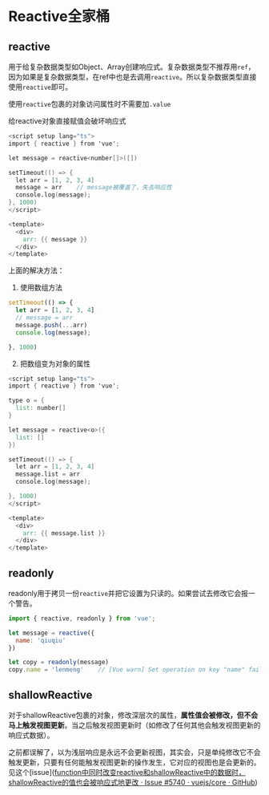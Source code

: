 # Reactive全家桶

## reactive

用于给复杂数据类型如Object、Array创建响应式。复杂数据类型不推荐用`ref`，因为如果是复杂数据类型，在ref中也是去调用`reactive`。所以复杂数据类型直接使用`reactive`即可。

使用`reactive`包裹的对象访问属性时不需要加`.value`

给reactive对象直接赋值会破坏响应式

```v
<script setup lang="ts">
import { reactive } from 'vue';

let message = reactive<number[]>([])

setTimeout(() => {
  let arr = [1, 2, 3, 4]
  message = arr    // message被覆盖了，失去响应性
  console.log(message);
}, 1000)
</script>

<template>
  <div>
    arr: {{ message }}
  </div>
</template>


```

上面的解决方法：

1. 使用数组方法

```js
setTimeout(() => {
  let arr = [1, 2, 3, 4]
  // message = arr
  message.push(...arr)
  console.log(message);

}, 1000)
```

2. 把数组变为对象的属性

```v
<script setup lang="ts">
import { reactive } from 'vue';

type o = {
  list: number[]
}

let message = reactive<o>({
  list: []
})

setTimeout(() => {
  let arr = [1, 2, 3, 4]
  message.list = arr
  console.log(message);

}, 1000)
</script>

<template>
  <div>
    arr: {{ message.list }}
  </div>
</template>

```

## readonly

readonly用于拷贝一份`reactive`并把它设置为只读的。如果尝试去修改它会报一个警告。

```js
import { reactive, readonly } from 'vue';

let message = reactive({
  name: 'qiuqiu'
})

let copy = readonly(message)
copy.name = 'lenmeng'    // [Vue warn] Set operation on key "name" failed: target is readonly. Proxy?{name: 'qiuqiu'}
```

## shallowReactive

对于shallowReactive包裹的对象，修改深层次的属性，**属性值会被修改，但不会马上触发视图更新**。当之后触发视图更新时（如修改了任何其他会触发视图更新的响应式数据）。

之前都误解了，以为浅层响应是永远不会更新视图，其实会，只是单纯修改它不会触发更新，只要有任何能触发视图更新的操作发生，它对应的视图也是会更新的。见这个[issue]([function中同时改变reactive和shallowReactive中的数据时，shallowReactive的值也会被响应式地更改 · Issue #5740 · vuejs/core · GitHub](https://github.com/vuejs/core/issues/5740))



